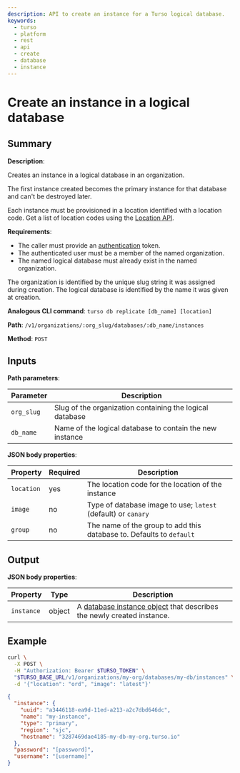```yaml
---
description: API to create an instance for a Turso logical database.
keywords:
  - turso
  - platform
  - rest
  - api
  - create
  - database
  - instance
---
```


# Create an instance in a logical database

## Summary

**Description**:

Creates an instance in a logical database in an organization.

The first instance created becomes the primary instance for that database and
can't be destroyed later.

Each instance must be provisioned in a location identified with a location code.
Get a list of location codes using the [Location API].

**Requirements**:

- The caller must provide an [authentication] token.
- The authenticated user must be a member of the named organization.
- The named logical database must already exist in the named organization.

The organization is identified by the unique slug string it was assigned during
creation. The logical database is identified by the name it was given at
creation.

**Analogous CLI command**: `turso db replicate [db_name] [location]`

**Path**: `/v1/organizations/:org_slug/databases/:db_name/instances`

**Method**: `POST`

## Inputs

**Path parameters**:

| Parameter  | Description                                              |
| ---------- | -------------------------------------------------------- |
| `org_slug` | Slug of the organization containing the logical database |
| `db_name`  | Name of the logical database to contain the new instance |

**JSON body properties**:

| Property   | Required | Description                                                          |
| ---------- | -------- | -------------------------------------------------------------------- |
| `location` | yes      | The location code for the location of the instance                   |
| `image`    | no       | Type of database image to use; `latest` (default) or `canary`        |
| `group`    | no       | The name of the group to add this database to. Defaults to `default` |

## Output

**JSON body properties**:

| Property   | Type   | Description                                                             |
| ---------- | ------ | ----------------------------------------------------------------------- |
| `instance` | object | A [database instance object] that describes the newly created instance. |

## Example

```bash
curl \
  -X POST \
  -H "Authorization: Bearer $TURSO_TOKEN" \
  "$TURSO_BASE_URL/v1/organizations/my-org/databases/my-db/instances" \
  -d '{"location": "ord", "image": "latest"}'
```

```json
{
  "instance": {
    "uuid": "a3446118-ea9d-11ed-a213-a2c7dbd646dc",
    "name": "my-instance",
    "type": "primary",
    "region": "sjc",
    "hostname": "3287469dae4185-my-db-my-org.turso.io"
  },
  "password": "[password]",
  "username": "[username]"
}
```

<!-- TODO username / password gone -->

[authentication]: /reference/platform-rest-api/#authentication
[Location API]: /reference/platform-rest-api/location
[database instance object]: /reference/platform-rest-api/instance#database-instance-object
